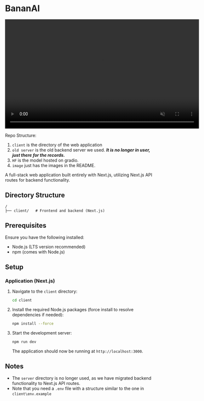 # BananAI

<div align="center">
  <video width="640" height="360" autoplay loop muted playsinline>
    <source src="image/README/17.04.2025_11.09.21_REC.mp4" type="video/mp4">
    Your browser does not support the video tag.
  </video>
</div>

Repo Structure:

1. `client` is the directory of the web application
2. `old server` is the old backend server we used. ***It is no longer in user, just there for the records.***
3. `HF` is the model hosted on gradio.
4. `image` just has the images in the README.

A full-stack web application built entirely with Next.js, utilizing Next.js API routes for backend functionality.

## Directory Structure

```
/
├── client/   # Frontend and backend (Next.js)
```

## Prerequisites

Ensure you have the following installed:

- Node.js (LTS version recommended)
- npm (comes with Node.js)

## Setup

### Application (Next.js)

1. Navigate to the `client` directory:

   ```bash
   cd client
   ```
2. Install the required Node.js packages (force install to resolve dependencies if needed):

   ```bash
   npm install --force
   ```
3. Start the development server:

   ```bash
   npm run dev
   ```

   The application should now be running at `http://localhost:3000`.


## Notes

- The `server` directory is no longer used, as we have migrated backend functionality to Next.js API routes.
- Note that you need a `.env` file with a structure similar to the one in `client\env.example`
